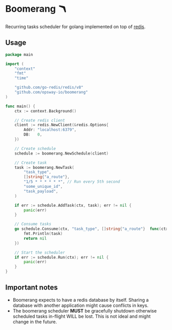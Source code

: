 # Boomerang 🪃

Recurring tasks scheduler for golang implemented on top of [redis](https://redis.io/).

## Usage

```go
package main

import (
    "context"
    "fmt"
    "time"

    "github.com/go-redis/redis/v8"
    "github.com/opsway-io/boomerang"
)

func main() {
    ctx := context.Background()

    // Create redis client
    client := redis.NewClient(&redis.Options{
        Addr: "localhost:6379",
        DB:   0,
    })

    // Create schedule
    schedule := boomerang.NewSchedule(client)

    // Create task
    task := boomerang.NewTask(
        "task_type",
        []string{"a_route"},
        "1/5 * * * * * *", // Run every 5th second
        "some_unique_id",
        "task_payload",
    )

    if err := schedule.AddTask(ctx, task); err != nil {
        panic(err)
    }

    // Consume tasks
    go schedule.Consume(ctx, "task_type", []string{"a_route"}  func(ctx context.Context, task *boomerang.Task) error {
        fmt.Println(task)
        return nil
    })

    // Start the scheduler
    if err := schedule.Run(ctx); err != nil {
        panic(err)
    }
}

```

## Important notes

- Boomerang expects to have a redis database by itself. Sharing a database with another application might cause conflicts in keys.
- The boomerang scheduler **MUST** be gracefully shutdown otherwise scheduled tasks in-flight WILL be lost. This is not ideal and might change in the future.

